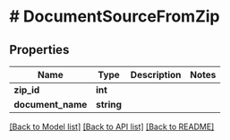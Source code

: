 # # DocumentSourceFromZip

## Properties

Name | Type | Description | Notes
------------ | ------------- | ------------- | -------------
**zip_id** | **int** |  |
**document_name** | **string** |  |

[[Back to Model list]](../../README.md#models) [[Back to API list]](../../README.md#endpoints) [[Back to README]](../../README.md)

